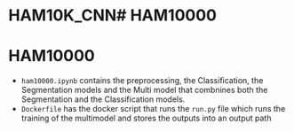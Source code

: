 # HAM10K_CNN# HAM10000
# HAM10000
- `ham10000.ipynb` contains the preprocessing, the Classification, the Segmentation models and the Multi model that combnines both the Segmentation and the Classification models.
- `Dockerfile` has the docker script that runs the `run.py` file which runs the training of the multimodel and stores the outputs into an output path
